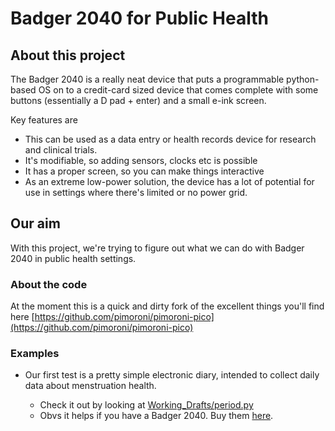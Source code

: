 # Badger 2040 for Public Health

## About this project

The Badger 2040 is a really neat device that puts a programmable python-based OS on to a credit-card sized device that comes complete with some buttons (essentially a D pad + enter) and a small e-ink screen. 

Key features are

* This can be used as a data entry or health records device for research and clinical trials.
* It's modifiable, so adding sensors, clocks etc is possible
* It has a proper screen, so you can make things interactive
* As an extreme low-power solution, the device has a lot of potential for use in settings where there's limited or no power grid.

## Our aim

With this project, we're trying to figure out what we can do with Badger 2040 in public health settings. 

### About the code

At the moment this is a quick and dirty fork of the excellent things you'll find here
[https://github.com/pimoroni/pimoroni-pico](https://github.com/pimoroni/pimoroni-pico)

### Examples

* Our first test is a pretty simple electronic diary, intended to collect daily data about menstruation health.

	* 	Check it out by looking at [Working_Drafts/period.py](Working_Drafts/period.py)
	*  Obvs it helps if you have a Badger 2040. Buy them [here](https://shop.pimoroni.com/products/badger-2040?variant=39752959852627).

